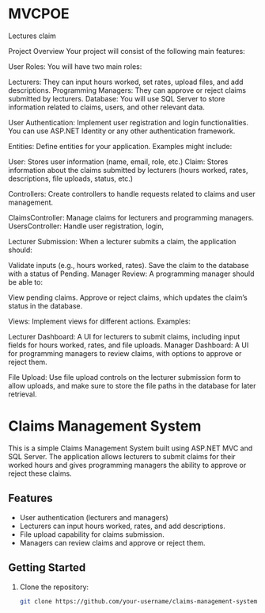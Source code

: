 # MVCPOE
Lectures claim

Project Overview
Your project will consist of the following main features:

User Roles: You will have two main roles:

Lecturers: They can input hours worked, set rates, upload files, and add descriptions.
Programming Managers: They can approve or reject claims submitted by lecturers.
Database: You will use SQL Server to store information related to claims, users, and other relevant data.

User Authentication: Implement user registration and login functionalities. You can use ASP.NET Identity or any other authentication framework.

Entities: Define entities for your application. Examples might include:

User: Stores user information (name, email, role, etc.)
Claim: Stores information about the claims submitted by lecturers (hours worked, rates, descriptions, file uploads, status, etc.)

Controllers: Create controllers to handle requests related to claims and user management.

ClaimsController: Manage claims for lecturers and programming managers.
UsersController: Handle user registration, login, 

Lecturer Submission: When a lecturer submits a claim, the application should:

Validate inputs (e.g., hours worked, rates).
Save the claim to the database with a status of Pending.
Manager Review: A programming manager should be able to:

View pending claims.
Approve or reject claims, which updates the claim’s status in the database.


Views: Implement views for different actions. Examples:

Lecturer Dashboard: A UI for lecturers to submit claims, including input fields for hours worked, rates, and file uploads.
Manager Dashboard: A UI for programming managers to review claims, with options to approve or reject them.

File Upload: Use file upload controls on the lecturer submission form to allow uploads, and make sure to store the file paths in the database for later retrieval.

# Claims Management System

This is a simple Claims Management System built using ASP.NET MVC and SQL Server. The application allows lecturers to submit claims for their worked hours and gives programming managers the ability to approve or reject these claims.

## Features

- User authentication (lecturers and managers)
- Lecturers can input hours worked, rates, and add descriptions.
- File upload capability for claims submission.
- Managers can review claims and approve or reject them.

## Getting Started

1. Clone the repository:
   ```bash
   git clone https://github.com/your-username/claims-management-system.git

